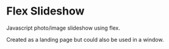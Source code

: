 # Flex Slideshow
Javascript photo/image slideshow using flex.

Created as a landing page but could also be used in a window.
